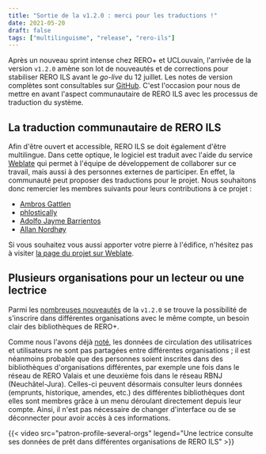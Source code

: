 ```yaml
---
title: "Sortie de la v1.2.0 : merci pour les traductions !"
date: 2021-05-20
draft: false
tags: ["multilinguisme", "release", "rero-ils"]
---
```


Après un nouveau sprint intense chez RERO+ et UCLouvain, l'arrivée de la
version `v1.2.0` amène son lot de nouveautés et de corrections pour stabiliser
RERO ILS avant le *go-live* du 12 juillet. Les notes de version complètes sont
consultables sur [GitHub][release-notes]. C'est l'occasion pour nous de mettre
en avant l'aspect communautaire de RERO ILS avec les processus de traduction du
système.

<!--more-->

## La traduction communautaire de RERO ILS

Afin d'être ouvert et accessible, RERO ILS se doit également d'être
multilingue. Dans cette optique, le logiciel est traduit avec l'aide du service
[Weblate](https://hosted.weblate.org/projects/rero_plus/rero-ils/) qui permet à
l'équipe de développement de collaborer sur ce travail, mais aussi à des
personnes externes de participer. En effet, la communauté peut proposer des
traductions pour le projet. Nous souhaitons donc remercier les membres suivants
pour leurs contributions à ce projet :

- [Ambros Gattlen](https://hosted.weblate.org/user/ambgat/)
- [phlostically](https://hosted.weblate.org/user/phlostically/)
- [Adolfo Jayme Barrientos](https://hosted.weblate.org/user/Fito/)
- [Allan Nordhøy](https://hosted.weblate.org/user/kingu/)

Si vous souhaitez vous aussi apporter votre pierre à l'édifice, n'hésitez pas à
visiter [la page du projet sur
Weblate](https://hosted.weblate.org/projects/rero_plus/rero-ils/).

## Plusieurs organisations pour un lecteur ou une lectrice

Parmi les [nombreuses nouveautés][release-notes] de la `v1.2.0` se trouve la
possibilité de s'inscrire dans différentes organisations avec le même compte,
un besoin clair des bibliothèques de RERO+.

Comme nous l'avons déjà [noté](/nouvelle-version-1.1.0/), les données de
circulation des utilisatrices et utilisateurs ne sont pas partagées entre
différentes organisations ; il est néanmoins probable que des personnes soient
inscrites dans des bibliothèques d'organisations différentes, par exemple une
fois dans le réseau de RERO Valais et une deuxième fois dans le réseau RBNJ
(Neuchâtel-Jura). Celles-ci peuvent désormais consulter leurs données
(emprunts, historique, amendes, etc.) des différentes bibliothèques dont elles
sont membres grâce à un menu déroulant directement depuis leur compte. Ainsi,
il n'est pas nécessaire de changer d'interface ou de se déconnecter pour avoir
accès à ces informations.

{{< video src="patron-profile-several-orgs" legend="Une lectrice consulte ses données de prêt dans différentes organisations de RERO ILS" >}}

[release-notes]: https://github.com/rero/rero-ils/blob/dev/RELEASE-NOTES.rst#v120
